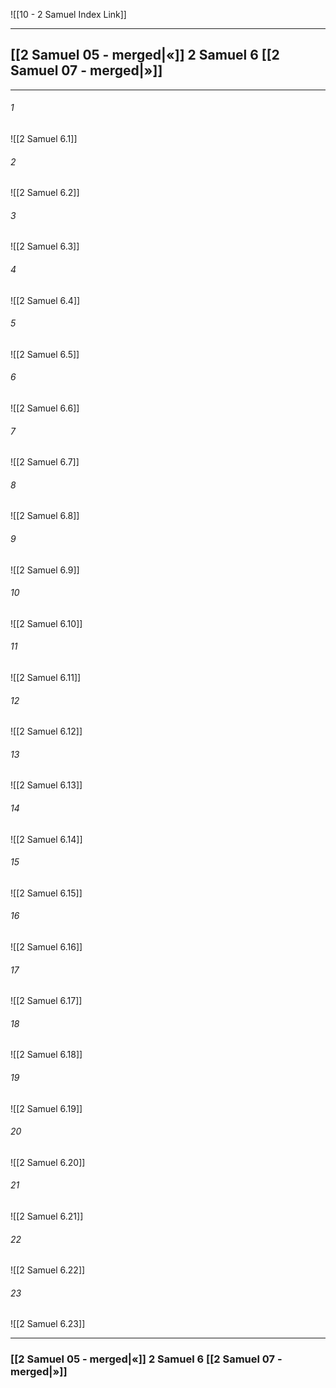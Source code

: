 ![[10 - 2 Samuel Index Link]]

---
##  [[2 Samuel 05 - merged|«]] 2 Samuel 6 [[2 Samuel 07 - merged|»]]

---

###### 1
![[2 Samuel 6.1]] 

###### 2
![[2 Samuel 6.2]] 

###### 3
![[2 Samuel 6.3]] 

###### 4
![[2 Samuel 6.4]]

###### 5 
![[2 Samuel 6.5]] 

###### 6
![[2 Samuel 6.6]] 

###### 7
![[2 Samuel 6.7]] 

###### 8
![[2 Samuel 6.8]] 

###### 9
![[2 Samuel 6.9]] 

###### 10
![[2 Samuel 6.10]] 

###### 11
![[2 Samuel 6.11]] 

###### 12
![[2 Samuel 6.12]]

###### 13
![[2 Samuel 6.13]] 

###### 14
![[2 Samuel 6.14]] 

###### 15
![[2 Samuel 6.15]]

###### 16
![[2 Samuel 6.16]] 

###### 17
![[2 Samuel 6.17]]

###### 18
![[2 Samuel 6.18]] 

###### 19
![[2 Samuel 6.19]] 

###### 20
![[2 Samuel 6.20]]

###### 21
![[2 Samuel 6.21]] 

###### 22
![[2 Samuel 6.22]] 

###### 23
![[2 Samuel 6.23]]


---
###  [[2 Samuel 05 - merged|«]] 2 Samuel 6 [[2 Samuel 07 - merged|»]]